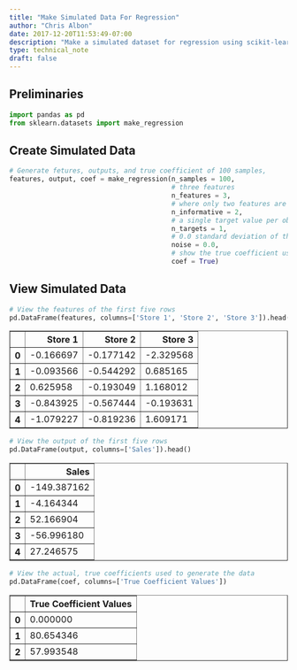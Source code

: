 ```yaml
---
title: "Make Simulated Data For Regression"
author: "Chris Albon"
date: 2017-12-20T11:53:49-07:00
description: "Make a simulated dataset for regression using scikit-learn."
type: technical_note
draft: false
---
```

## Preliminaries


```python
import pandas as pd
from sklearn.datasets import make_regression
```

## Create Simulated Data


```python
# Generate fetures, outputs, and true coefficient of 100 samples,
features, output, coef = make_regression(n_samples = 100,
                                         # three features
                                         n_features = 3,
                                         # where only two features are useful,
                                         n_informative = 2,
                                         # a single target value per observation
                                         n_targets = 1,
                                         # 0.0 standard deviation of the guassian noise
                                         noise = 0.0,
                                         # show the true coefficient used to generated the data
                                         coef = True)
```

## View Simulated Data


```python
# View the features of the first five rows
pd.DataFrame(features, columns=['Store 1', 'Store 2', 'Store 3']).head()
```




<div>
<table border="1" class="dataframe">
  <thead>
    <tr style="text-align: right;">
      <th></th>
      <th>Store 1</th>
      <th>Store 2</th>
      <th>Store 3</th>
    </tr>
  </thead>
  <tbody>
    <tr>
      <th>0</th>
      <td>-0.166697</td>
      <td>-0.177142</td>
      <td>-2.329568</td>
    </tr>
    <tr>
      <th>1</th>
      <td>-0.093566</td>
      <td>-0.544292</td>
      <td>0.685165</td>
    </tr>
    <tr>
      <th>2</th>
      <td>0.625958</td>
      <td>-0.193049</td>
      <td>1.168012</td>
    </tr>
    <tr>
      <th>3</th>
      <td>-0.843925</td>
      <td>-0.567444</td>
      <td>-0.193631</td>
    </tr>
    <tr>
      <th>4</th>
      <td>-1.079227</td>
      <td>-0.819236</td>
      <td>1.609171</td>
    </tr>
  </tbody>
</table>
</div>




```python
# View the output of the first five rows
pd.DataFrame(output, columns=['Sales']).head()
```




<div>
<table border="1" class="dataframe">
  <thead>
    <tr style="text-align: right;">
      <th></th>
      <th>Sales</th>
    </tr>
  </thead>
  <tbody>
    <tr>
      <th>0</th>
      <td>-149.387162</td>
    </tr>
    <tr>
      <th>1</th>
      <td>-4.164344</td>
    </tr>
    <tr>
      <th>2</th>
      <td>52.166904</td>
    </tr>
    <tr>
      <th>3</th>
      <td>-56.996180</td>
    </tr>
    <tr>
      <th>4</th>
      <td>27.246575</td>
    </tr>
  </tbody>
</table>
</div>




```python
# View the actual, true coefficients used to generate the data
pd.DataFrame(coef, columns=['True Coefficient Values'])
```




<div>
<table border="1" class="dataframe">
  <thead>
    <tr style="text-align: right;">
      <th></th>
      <th>True Coefficient Values</th>
    </tr>
  </thead>
  <tbody>
    <tr>
      <th>0</th>
      <td>0.000000</td>
    </tr>
    <tr>
      <th>1</th>
      <td>80.654346</td>
    </tr>
    <tr>
      <th>2</th>
      <td>57.993548</td>
    </tr>
  </tbody>
</table>
</div>


